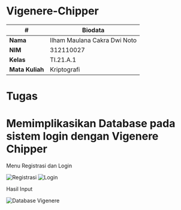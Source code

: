 # Vigenere-Chipper

| #               | Biodata                      |
| --------------- | ---------------------------- |
| **Nama**        | Ilham Maulana Cakra Dwi Noto |
| **NIM**         | 312110027                    |
| **Kelas**       | TI.21.A.1                    |
| **Mata Kuliah** | Kriptografi                  |


# Tugas

<h1>Memimplikasikan Database pada sistem login dengan Vigenere Chipper</h1>

Menu Registrasi dan Login

![Registrasi](https://github.com/IlhamMaulanaCakra/Vigenere-Chipper/assets/92771347/84e8dec0-41e5-43f3-970c-3e892953f4df)
![Login](https://github.com/IlhamMaulanaCakra/Vigenere-Chipper/assets/92771347/0c262aff-0b03-42aa-ae29-26259bca0960)

Hasil Input 

![Database Vigenere](https://github.com/IlhamMaulanaCakra/Vigenere-Chipper/assets/92771347/f1c1afeb-85bf-4238-8ba2-c456da21111b)

